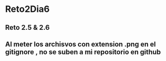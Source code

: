 # Reto2Dia6

## Reto 2.5 & 2.6

## Al meter los archisvos con extension .png en el gitignore , no se suben a mi repositorio en github  